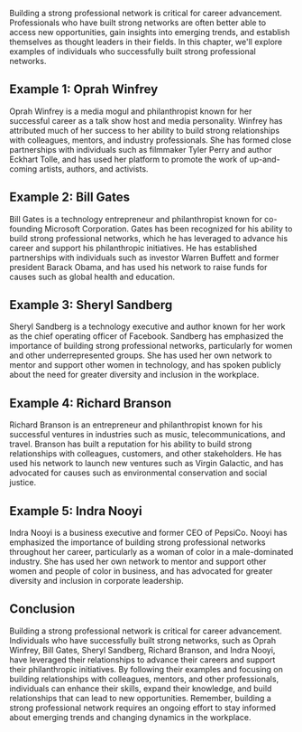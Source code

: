 
Building a strong professional network is critical for career advancement. Professionals who have built strong networks are often better able to access new opportunities, gain insights into emerging trends, and establish themselves as thought leaders in their fields. In this chapter, we'll explore examples of individuals who successfully built strong professional networks.

Example 1: Oprah Winfrey
------------------------

Oprah Winfrey is a media mogul and philanthropist known for her successful career as a talk show host and media personality. Winfrey has attributed much of her success to her ability to build strong relationships with colleagues, mentors, and industry professionals. She has formed close partnerships with individuals such as filmmaker Tyler Perry and author Eckhart Tolle, and has used her platform to promote the work of up-and-coming artists, authors, and activists.

Example 2: Bill Gates
---------------------

Bill Gates is a technology entrepreneur and philanthropist known for co-founding Microsoft Corporation. Gates has been recognized for his ability to build strong professional networks, which he has leveraged to advance his career and support his philanthropic initiatives. He has established partnerships with individuals such as investor Warren Buffett and former president Barack Obama, and has used his network to raise funds for causes such as global health and education.

Example 3: Sheryl Sandberg
--------------------------

Sheryl Sandberg is a technology executive and author known for her work as the chief operating officer of Facebook. Sandberg has emphasized the importance of building strong professional networks, particularly for women and other underrepresented groups. She has used her own network to mentor and support other women in technology, and has spoken publicly about the need for greater diversity and inclusion in the workplace.

Example 4: Richard Branson
--------------------------

Richard Branson is an entrepreneur and philanthropist known for his successful ventures in industries such as music, telecommunications, and travel. Branson has built a reputation for his ability to build strong relationships with colleagues, customers, and other stakeholders. He has used his network to launch new ventures such as Virgin Galactic, and has advocated for causes such as environmental conservation and social justice.

Example 5: Indra Nooyi
----------------------

Indra Nooyi is a business executive and former CEO of PepsiCo. Nooyi has emphasized the importance of building strong professional networks throughout her career, particularly as a woman of color in a male-dominated industry. She has used her own network to mentor and support other women and people of color in business, and has advocated for greater diversity and inclusion in corporate leadership.

Conclusion
----------

Building a strong professional network is critical for career advancement. Individuals who have successfully built strong networks, such as Oprah Winfrey, Bill Gates, Sheryl Sandberg, Richard Branson, and Indra Nooyi, have leveraged their relationships to advance their careers and support their philanthropic initiatives. By following their examples and focusing on building relationships with colleagues, mentors, and other professionals, individuals can enhance their skills, expand their knowledge, and build relationships that can lead to new opportunities. Remember, building a strong professional network requires an ongoing effort to stay informed about emerging trends and changing dynamics in the workplace.
